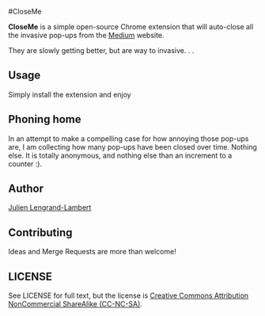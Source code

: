 #CloseMe

**CloseMe** is a simple open-source Chrome extension that will auto-close all the invasive pop-ups from the [Medium](https://medium.com) website.

They are slowly getting better, but are way to invasive. . . 

## Usage

Simply install the extension and enjoy

## Phoning home

In an attempt to make a compelling case for how annoying those pop-ups are, I am collecting how many pop-ups have been closed over time. 
Nothing else. It is totally anonymous, and nothing else than an increment to a counter :).

## Author

[Julien Lengrand-Lambert](https://github.com/jlengrand)

## Contributing

Ideas and Merge Requests are more than welcome!

## LICENSE

See LICENSE for full text, but the license is [Creative Commons Attribution NonCommercial ShareAlike (CC-NC-SA)](https://tldrlegal.com/license/creative-commons-attribution-noncommercial-sharealike-(cc-nc-sa)).